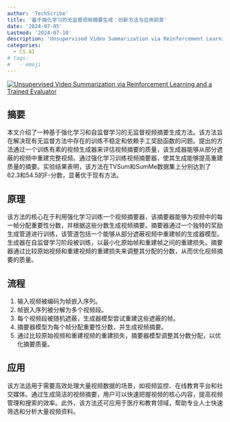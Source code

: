 ```yaml
---
author: 'TechScribe'
title: '基于强化学习的无监督视频摘要生成：创新方法与应用前景'
date: '2024-07-05'
Lastmod: '2024-07-10'
description: 'Unsupervised Video Summarization via Reinforcement Learning and a Trained Evaluator'
categories:
  - CS.AI
# tags:
#   - emoji
---
```


[![Unsupervised Video Summarization via Reinforcement Learning and a Trained Evaluator](https://arxiv-research-1301205113.cos.ap-guangzhou.myqcloud.com/images/2407.04258v1.pdf_0.jpg)](https://arxiv.org/abs/2407.04258v1)

## 摘要

本文介绍了一种基于强化学习和自监督学习的无监督视频摘要生成方法。该方法旨在解决现有无监督方法中存在的训练不稳定和依赖手工奖励函数的问题。提出的方法通过一个训练有素的视频生成器来评估视频摘要的质量，该生成器能够从部分遮蔽的视频中重建完整视频。通过强化学习训练视频摘要器，使其生成能够提高重建质量的摘要。实验结果表明，该方法在TVSum和SumMe数据集上分别达到了62.3和54.5的F-分数，显著优于现有方法。<!--more-->

## 原理

该方法的核心在于利用强化学习训练一个视频摘要器，该摘要器能够为视频中的每一帧分配重要性分数，并根据这些分数生成视频摘要。摘要器通过一个独特的奖励生成管道进行训练，该管道包括一个能够从部分遮蔽视频中重建帧的生成器模型。生成器在自监督学习阶段被训练，以最小化原始帧和重建帧之间的重建损失。摘要器通过比较原始视频和重建视频的重建损失来调整其分配的分数，从而优化视频摘要的质量。

## 流程

1. 输入视频被编码为帧嵌入序列。
2. 帧嵌入序列被分解为多个视频段。
3. 每个视频段被随机遮蔽，生成器模型尝试重建这些遮蔽的帧。
4. 摘要器模型为每个帧分配重要性分数，并生成视频摘要。
5. 通过比较原始视频和重建视频的重建损失，摘要器模型调整其分数分配，以优化摘要质量。

## 应用

该方法适用于需要高效处理大量视频数据的场景，如视频监控、在线教育平台和社交媒体。通过生成简洁的视频摘要，用户可以快速把握视频的核心内容，提高视频管理和搜索的效率。此外，该方法还可应用于医疗和教育领域，帮助专业人士快速筛选和分析大量视频资料。